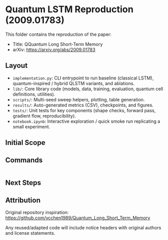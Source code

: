 # Quantum LSTM Reproduction (2009.01783)

This folder contains the reproduction of the paper:

- Title: QQuantum Long Short-Term Memory
- arXiv: https://arxiv.org/abs/2009.01783

## Layout

- `implementation.py`: CLI entrypoint to run baseline (classical LSTM), quantum-inspired / hybrid QLSTM variants, and ablations.
- `lib/`: Core library code (models, data, training, evaluation, quantum cell definitions, utilities).
- `scripts/`: Multi-seed sweep helpers, plotting, table generation.
- `results/`: Auto-generated metrics (CSV), checkpoints, and figures.
- `tests/`: Unit tests for key components (shape checks, forward pass, gradient flow, reproducibility).
- `notebook.ipynb`: Interactive exploration / quick smoke run replicating a small experiment.

## Initial Scope


## Commands

```

```

## Next Steps


## Attribution

Original repository inspiration: https://github.com/ycchen1989/Quantum_Long_Short_Term_Memory

Any reused/adapted code will include notice headers with original authors and license statements.
